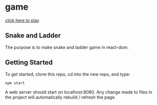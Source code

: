 # game
[click here to play](https://snakeandladder.herokuapp.com/)

## Snake and Ladder
The purpose is to make snake and ladder game in react-dom.

## Getting Started             
To get started, clone this repo, cd into the new repo, and type:
``` bash
npm start
```
A web server should start on localhost:8080. Any change made to files in the project will automatically rebuild / refresh the page.

